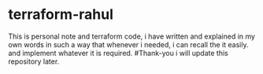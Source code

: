 # terraform-rahul
This is personal note and terraform code, i have written and explained in my own words 
in such a way that whenever i needed,
i can recall the it easily. and implement whatever it is required. 
#Thank-you i will update this repository later. 
